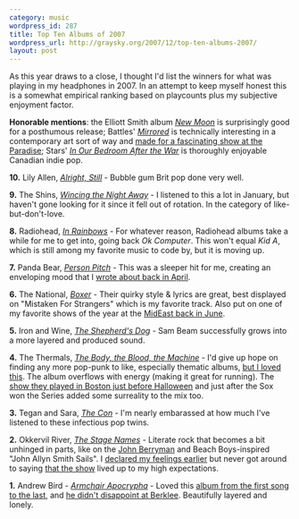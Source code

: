 ```yaml
--- 
category: music
wordpress_id: 287
title: Top Ten Albums of 2007
wordpress_url: http://graysky.org/2007/12/top-ten-albums-2007/
layout: post
---
```

As this year draws to a close, I thought I'd list the winners for what was playing in my headphones in 2007. In an attempt to keep myself honest this is a somewhat empirical ranking based on playcounts plus my subjective enjoyment factor. 

<strong>Honorable mentions</strong>: the Elliott Smith album <a href="http://www.amazon.com/dp/B000OMD4BG/ref=nosim?tag=mikechampion"><i>New Moon</i></a> is surprisingly good for a posthumous release; Battles' <a href="http://www.amazon.com/dp/B000OLHGBQ/ref=nosim?tag=mikechampion"><i>Mirrored</i></a> is technically interesting in a contemporary art sort of way and <a href="http://graysky.org/2007/07/battles-paradise-boston/">made for a fascinating show at the Paradise</a>; Stars' <a href="http://www.amazon.com/dp/B000UZ4EFM/ref=nosim?tag=mikechampion"><i>In Our Bedroom After the War</i></a> is thoroughly enjoyable Canadian indie pop.

<p><strong>10.</strong> Lily Allen, <a href="http://www.amazon.com/dp/B000KG5EQE/ref=nosim?tag=mikechampion"><i>Alright, Still</i></a> - Bubble gum Brit pop done very well.

<p><strong>9.</strong> The Shins, <a href="http://www.amazon.com/dp/B000K2VHN2/ref=nosim?tag=mikechampion"><i>Wincing the Night Away</i></a> - I listened to this a lot in January, but haven't gone looking for it since it fell out of rotation. In the category of like-but-don't-love.

<p><strong>8.</strong> Radiohead, <a href="http://www.inrainbows.com/"><i>In Rainbows</i></a> - For whatever reason, Radiohead albums take a while for me to get into, going back <i>Ok Computer</i>. This won't equal <i>Kid A</i>, which is still among my favorite music to code by, but it is moving up.

<p><strong>7.</strong> Panda Bear, <a href="http://www.amazon.com/dp/B000NA27TE/ref=nosim?tag=mikechampion"><i>Person Pitch</i></a> - This was a sleeper hit for me, creating an enveloping mood that I <a href="http://graysky.org/2007/04/panda-bear-person-pitch/">wrote about back in April</a>.

<p><strong>6.</strong> The National, <a href="http://www.amazon.com/dp/B000O5AYCA/ref=nosim?tag=mikechampion"><i>Boxer</i></a> - Their quirky style & lyrics are great, best displayed on "Mistaken For Strangers" which is my favorite track. Also put on one of my favorite shows of the year at the <a href="http://tourb.us/show/33222-The_National-The_Middle_East_Downstairs-Cambridge-MA">MidEast back in June</a>.

<p><strong>5.</strong> Iron and Wine, <a href="http://www.amazon.com/dp/<id>/ref=nosim?tag=mikechampion"><i>The Shepherd's Dog</i></a> - Sam Beam successfully grows into a more layered and produced sound.

<p><strong>4.</strong> The Thermals, <a href="http://www.amazon.com/dp/<id>/ref=nosim?tag=mikechampion"><i>The Body, the Blood, the Machine</i></a> - I'd give up hope on finding any more pop-punk to like, especially thematic albums, <a href="http://graysky.org/2007/02/the-thermals-the-body-the-blood-the-machine/">but I loved this</a>. The album overflows with energy (making it great for running). The <a href="http://tourb.us/show/49785-The_Thermals-The_Middle_East_Downstairs-Cambridge-MA">show they played in Boston just before Halloween</a> and just after the Sox won the Series added some surreality to the mix too.

<p><strong>3.</strong> Tegan and Sara, <a href="http://www.amazon.com/dp/<id>/ref=nosim?tag=mikechampion"><i>The Con</i></a> - I'm nearly embarassed at how much I've listened to these infectious pop twins.  

<p><strong>2.</strong> Okkervil River, <a href="http://www.amazon.com/dp/<id>/ref=nosim?tag=mikechampion"><i>The Stage Names</i></a> - Literate rock that becomes a bit unhinged in parts, like on the <a href="http://en.wikipedia.org/wiki/John_Berryman">John Berryman</a> and Beach Boys-inspired "John Allyn Smith Sails". I <a href="http://graysky.org/2007/08/okkervil-river-the-stage-names/">declared my feelings earlier</a> but never got around to saying <a href="http://tourb.us/show/43839-Okkervil_River-Damien_Jurado-The_Middle_East_Downstairs-Cambridge-MA">that the show</a> lived up to my high expectations.

<p><strong>1.</strong> Andrew Bird - <a href="http://www.amazon.com/dp/<id>/ref=nosim?tag=mikechampion"><i>Armchair Apocrypha</i></a> - Loved this <a href="http://graysky.org/2007/03/andrew-bird-armchair-apocrypha/">album from the first song to the last</a>, and <a href="http://graysky.org/2007/05/andrew-bird-berklee/">he didn't disappoint at Berklee</a>. Beautifully layered and lonely.
